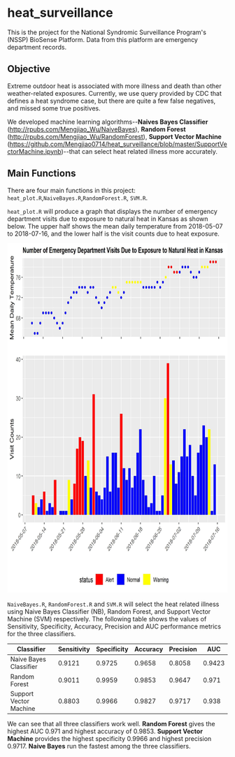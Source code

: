 # heat_surveillance
This is the project for the National Syndromic Surveillance Program's (NSSP) BioSense Platform. Data from this platform are emergency department records.

## Objective

Extreme outdoor heat is associated with more illness and death than other weather-related exposures. Currently, we use query provided by CDC that defines a heat syndrome case, but there are quite a few false negatives, and missed some true positives.

We developed machine learning algorithms--**Naives Bayes Classifier** (http://rpubs.com/Mengjiao_Wu/NaiveBayes), **Random Forest** (http://rpubs.com/Mengjiao_Wu/RandomForest), **Support Vector Machine** (https://github.com/Mengjiao0714/heat_surveillance/blob/master/SupportVectorMachine.ipynb)--that can select heat related illness more accurately.

## Main Functions
There are four main functions in this project: `heat_plot.R`,`NaiveBayes.R`,`RandomForest.R`, `SVM.R`.

`heat_plot.R` will produce a graph that displays the number of emergency department visits due to exposure to natural heat in Kansas as shown below. The upper half shows the mean daily temperature from 2018-05-07 to 2018-07-16, and the lower half is the visit counts due to heat exposure.

<img src="https://github.com/Mengjiao0714/heat_surveillance/blob/master/Exposure_To_Heat_kansas.jpg" width="700" height="800" />


`NaiveBayes.R`, `RandomForest.R` and `SVM.R` will select the heat related illness using Naive Bayes Classifier (NB), Random Forest, and Support Vector Machine (SVM) respectively. The following table shows the values of Sensitivity, Specificity, Accuracy, Precision and AUC performance metrics for the three classifiers.

| Classifier  | Sensitivity | Specificity | Accuracy | Precision | AUC|
| ------------- | ------------- |----------- |-------|-----------|----|
| Naive Bayes Classifier  | 0.9121 | 0.9725| 0.9658 | 0.8058 | 0.9423 |
| Random Forest       |0.9011 | 0.9959| 0.9853 | 0.9647 | 0.971 |
|Support Vector Machine| 0.8803| 0.9966| 0.9827 | 0.9717 | 0.938|

We can see that all three classifiers work well. **Random Forest** gives the highest AUC 0.971 and highest accuracy of 0.9853. **Support Vector Machine** provides the highest specificity 0.9966 and highest precision 0.9717. **Naive Bayes** run the fastest among the three classifiers. 

